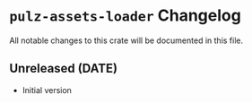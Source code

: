 # `pulz-assets-loader` Changelog
All notable changes to this crate will be documented in this file.

## Unreleased (DATE)

 * Initial version
